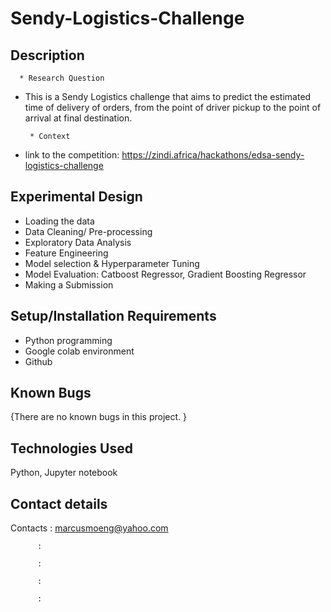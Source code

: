 # Sendy-Logistics-Challenge

## Description

      * Research Question
 
 * This is a Sendy Logistics challenge that aims to predict the estimated time of delivery of orders, from the point of driver pickup to the point of arrival at final destination.
 
        * Context
        
 * link to the competition: https://zindi.africa/hackathons/edsa-sendy-logistics-challenge
        

## Experimental Design

* Loading the data
* Data Cleaning/ Pre-processing
* Exploratory Data Analysis
* Feature Engineering
* Model selection & Hyperparameter Tuning
* Model Evaluation: Catboost Regressor, Gradient Boosting Regressor
* Making a Submission


## Setup/Installation Requirements

* Python programming
* Google colab environment
* Github

## Known Bugs

{There are no known bugs in this project. }

## Technologies Used

Python, Jupyter notebook

## Contact details

 Contacts : marcusmoeng@yahoo.com
 
          :
          
          :
          
          :
          
          :
 
